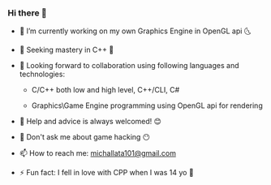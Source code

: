 ### Hi there 👋
- 🔭 I’m currently working on my own Graphics Engine in OpenGL api 🌜
- 🌱 Seeking mastery in C++ 🎯
- 👯 Looking forward to collaboration using following languages and technologies:

  - C/C++ both low and high level, C++/CLI, C#
      
  - Graphics\Game Engine programming using OpenGL api for rendering
- 🤔 Help and advice is always welcomed! 😊
- 💬 Don't ask me about game hacking 😶
- 📫 How to reach me: michallata101@gmail.com
- ⚡ Fun fact: I fell in love with CPP when I was 14 yo 🐥

<!--
**lata-michal/lata-michal** is a ✨ _special_ ✨ repository because its `README.md` (this file) appears on your GitHub profile.

Here are some ideas to get you started:

- 🔭 I’m currently working on ...
- 🌱 I’m currently learning ...
- 👯 I’m looking to collaborate on ...
- 🤔 I’m looking for help with ...
- 💬 Ask me about ...
- 📫 How to reach me: ...
- 😄 Pronouns: ...
- ⚡ Fun fact: ...
-->
